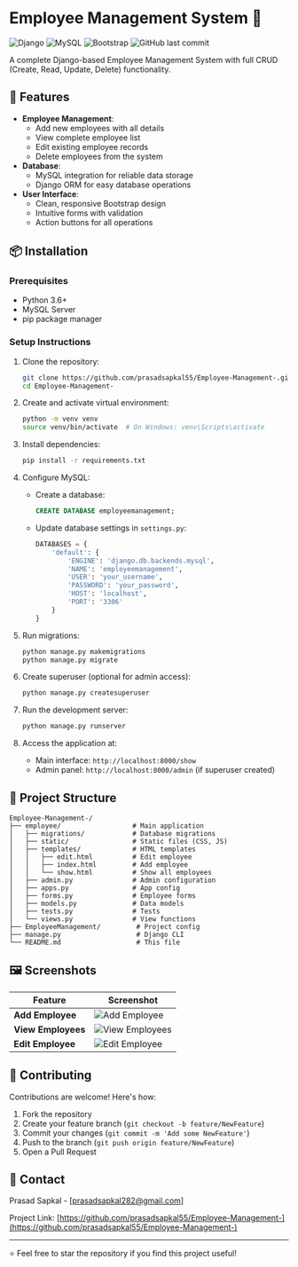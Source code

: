 # Employee Management System 🏢

![Django](https://img.shields.io/badge/Django-092E20?style=for-the-badge&logo=django&logoColor=white)
![MySQL](https://img.shields.io/badge/MySQL-005C84?style=for-the-badge&logo=mysql&logoColor=white)
![Bootstrap](https://img.shields.io/badge/Bootstrap-563D7C?style=for-the-badge&logo=bootstrap&logoColor=white)
![GitHub last commit](https://img.shields.io/github/last-commit/prasadsapkal55/Employee-Management-?color=blue)

A complete Django-based Employee Management System with full CRUD (Create, Read, Update, Delete) functionality.


## 🚀 Features

- **Employee Management**:
  - Add new employees with all details
  - View complete employee list
  - Edit existing employee records
  - Delete employees from the system
- **Database**:
  - MySQL integration for reliable data storage
  - Django ORM for easy database operations
- **User Interface**:
  - Clean, responsive Bootstrap design
  - Intuitive forms with validation
  - Action buttons for all operations

## 📦 Installation

### Prerequisites
- Python 3.6+
- MySQL Server
- pip package manager

### Setup Instructions

1. Clone the repository:
   ```bash
   git clone https://github.com/prasadsapkal55/Employee-Management-.git
   cd Employee-Management-
   ```

2. Create and activate virtual environment:
   ```bash
   python -m venv venv
   source venv/bin/activate  # On Windows: venv\Scripts\activate
   ```

3. Install dependencies:
   ```bash
   pip install -r requirements.txt
   ```

4. Configure MySQL:
   - Create a database:
     ```sql
     CREATE DATABASE employeemanagement;
     ```
   - Update database settings in `settings.py`:
     ```python
     DATABASES = {
         'default': {
             'ENGINE': 'django.db.backends.mysql',
             'NAME': 'employeemanagement',
             'USER': 'your_username',
             'PASSWORD': 'your_password',
             'HOST': 'localhost',
             'PORT': '3306'
         }
     }
     ```

5. Run migrations:
   ```bash
   python manage.py makemigrations
   python manage.py migrate
   ```

6. Create superuser (optional for admin access):
   ```bash
   python manage.py createsuperuser
   ```

7. Run the development server:
   ```bash
   python manage.py runserver
   ```

8. Access the application at:
   - Main interface: `http://localhost:8000/show`
   - Admin panel: `http://localhost:8000/admin` (if superuser created)

## 📂 Project Structure

```
Employee-Management-/
├── employee/                  # Main application
│   ├── migrations/            # Database migrations
│   ├── static/                # Static files (CSS, JS)
│   ├── templates/             # HTML templates
│   │   ├── edit.html          # Edit employee
│   │   ├── index.html         # Add employee
│   │   └── show.html          # Show all employees
│   ├── admin.py               # Admin configuration
│   ├── apps.py                # App config
│   ├── forms.py               # Employee forms
│   ├── models.py              # Data models
│   ├── tests.py               # Tests
│   └── views.py               # View functions
├── EmployeeManagement/         # Project config
├── manage.py                   # Django CLI
└── README.md                   # This file
```

## 🖼️ Screenshots

| Feature | Screenshot |
|---------|------------|
| **Add Employee** | ![Add Employee](https://github.com/prasadsapkal55/Employee-Management-/blob/main/screenshots/add_employee.png) |
| **View Employees** | ![View Employees](https://github.com/prasadsapkal55/Employee-Management-/blob/main/screenshots/view_employees.png) |
| **Edit Employee** | ![Edit Employee](https://github.com/prasadsapkal55/Employee-Management-/blob/main/screenshots/edit_employee.png) |

## 🤝 Contributing

Contributions are welcome! Here's how:

1. Fork the repository
2. Create your feature branch (`git checkout -b feature/NewFeature`)
3. Commit your changes (`git commit -m 'Add some NewFeature'`)
4. Push to the branch (`git push origin feature/NewFeature`)
5. Open a Pull Request


## 📧 Contact

Prasad Sapkal - [prasadsapkal282@gmail.com]

Project Link: [https://github.com/prasadsapkal55/Employee-Management-](https://github.com/prasadsapkal55/Employee-Management-)

---

⭐ Feel free to star the repository if you find this project useful!
